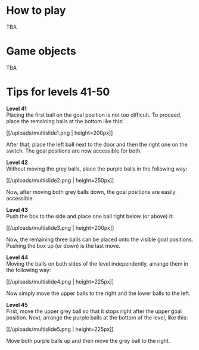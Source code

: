 # How to play

TBA

# Game objects

TBA

# Tips for levels 41-50

**Level 41**
<br> Placing the first ball on the goal position is not too difficult. To proceed, place the remaining balls at the bottom like this:

[[/uploads/multislide1.png | height=200px]]

After that, place the left ball next to the door and then the right one on the switch. The goal positions are now accessible for both.

**Level 42**
<br> Without moving the grey balls, place the purple balls in the following way:

[[/uploads/multislide2.png | height=250px]]

Now, after moving both grey balls down, the goal positions are easily accessible.

**Level 43**
<br> Push the box to the side and place one ball right below (or above) it:

[[/uploads/multislide3.png | height=200px]]

Now, the remaining three balls can be placed onto the visible goal positions. Pushing the box up (or down) is the last move.

**Level 44**
<br> Moving the balls on both sides of the level independently, arrange them in the following way:

[[/uploads/multislide4.png | height=225px]]

Now simply move the upper balls to the right and the lower balls to the left.

**Level 45**
<br> First, move the upper grey ball so that it stops right after the upper goal position. Next, arrange the purple balls at the bottom of the level, like this:

[[/uploads/multislide5.png | height=225px]]

Move both purple balls up and then move the grey ball to the right.
